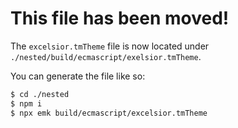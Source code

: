 # This file has been moved!

The `excelsior.tmTheme` file is now located under `./nested/build/ecmascript/exelsior.tmTheme`. 

You can generate the file like so:
```sh
$ cd ./nested
$ npm i
$ npx emk build/ecmascript/excelsior.tmTheme
```
